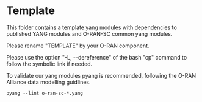 # Template

This folder contains a template yang modules with dependencies to published
YANG modules and O-RAN-SC common yang modules.

Please rename "TEMPLATE" by your O-RAN component.

Please use the option "-L, --dereference" of the bash "cp" command to follow
the symbolic link if needed.

To validate our yang modules pyang is recommended, following the 
O-RAN Alliance data modelling guidlines.

```
pyang --lint o-ran-sc-*.yang
```